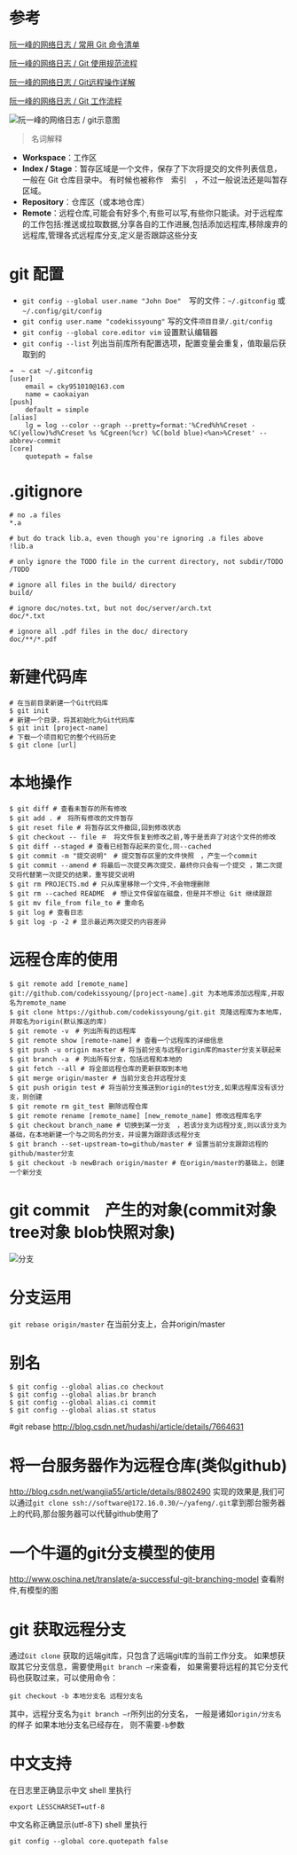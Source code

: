 # 参考
[阮一峰的网络日志 / 常用 Git 命令清单](http://www.ruanyifeng.com/blog/2015/12/git-cheat-sheet.html)

[阮一峰的网络日志 / Git 使用规范流程](http://www.ruanyifeng.com/blog/2015/08/git-use-process.html)

[阮一峰的网络日志 / Git远程操作详解](http://www.ruanyifeng.com/blog/2014/06/git_remote.html)

[阮一峰的网络日志 / Git 工作流程](http://www.ruanyifeng.com/blog/2015/12/git-workflow.html)

![阮一峰的网络日志 / git示意图](http://www.ruanyifeng.com/blogimg/asset/2015/bg2015120901.png)

> 名词解释
- **Workspace**：工作区
- **Index / Stage**：暂存区域是一个文件，保存了下次将提交的文件列表信息，一般在 Git 仓库目录中。 有时候也被称作　索引　，不过一般说法还是叫暂存区域。
- **Repository**：仓库区（或本地仓库）
- **Remote**：远程仓库,可能会有好多个,有些可以写,有些你只能读。对于远程库的工作包括:推送或拉取数据,分享各自的工作进展,包括添加远程库,移除废弃的远程库,管理各式远程库分支,定义是否跟踪这些分支

# git 配置
- `git config --global user.name "John Doe"`　写的文件：`~/.gitconfig` 或 `~/.config/git/config`
- `git config user.name "codekissyoung"` 写的文件`项目目录/.git/config`
- `git config --global core.editor vim` 设置默认编辑器
- `git config --list` 列出当前库所有配置选项，配置变量会重复，值取最后获取到的
```
➜  ~ cat ~/.gitconfig
[user]
	email = cky951010@163.com
	name = caokaiyan
[push]
	default = simple
[alias]
	lg = log --color --graph --pretty=format:'%Cred%h%Creset -%C(yellow)%d%Creset %s %Cgreen(%cr) %C(bold blue)<%an>%Creset' --abbrev-commit
[core]
	quotepath = false
```

# .gitignore
```
# no .a files
*.a

# but do track lib.a, even though you're ignoring .a files above
!lib.a

# only ignore the TODO file in the current directory, not subdir/TODO
/TODO

# ignore all files in the build/ directory
build/

# ignore doc/notes.txt, but not doc/server/arch.txt
doc/*.txt

# ignore all .pdf files in the doc/ directory
doc/**/*.pdf
```

# 新建代码库
```
# 在当前目录新建一个Git代码库
$ git init
# 新建一个目录，将其初始化为Git代码库
$ git init [project-name]
# 下载一个项目和它的整个代码历史
$ git clone [url]
```

# 本地操作
```
$ git diff # 查看未暂存的所有修改
$ git add . #　将所有修改的文件暂存
$ git reset file # 将暂存区文件撤回,回到修改状态
$ git checkout -- file ＃　将文件恢复到修改之前,等于是丢弃了对这个文件的修改
$ git diff --staged # 查看已经暂存起来的变化,同--cached
$ git commit -m "提交说明"　# 提交暂存区里的文件快照　，产生一个commit
$ git commit --amend # 将最后一次提交再次提交，最终你只会有一个提交 ，第二次提交将代替第一次提交的结果，重写提交说明
$ git rm PROJECTS.md # 只从库里移除一个文件,不会物理删除
$ git rm --cached README  # 想让文件保留在磁盘，但是并不想让 Git 继续跟踪
$ git mv file_from file_to # 重命名
$ git log # 查看日志
$ git log -p -2 # 显示最近两次提交的内容差异
```

# 远程仓库的使用
```
$ git remote add [remote_name] git://github.com/codekissyoung/[project-name].git 为本地库添加远程库,并取名为remote_name
$ git clone https://github.com/codekissyoung/git.git 克隆远程库为本地库，并取名为origin(默认推送的库)
$ git remote -v　# 列出所有的远程库
$ git remote show [remote-name] # 查看一个远程库的详细信息
$ git push -u origin master # 将当前分支与远程origin库的master分支关联起来
$ git branch -a　# 列出所有分支，包括远程和本地的
$ git fetch --all # 将全部远程仓库的更新获取到本地
$ git merge origin/master # 当前分支合并远程分支
$ git push origin test # 将当前分支推送到origin的test分支,如果远程库没有该分支，则创建
$ git remote rm git_test 删除远程仓库
$ git remote rename [remote_name] [new_remote_name] 修改远程库名字
$ git checkout branch_name # 切换到某一分支　，若该分支为远程分支,则以该分支为基础，在本地新建一个与之同名的分支，并设置为跟踪该远程分支　
$ git branch --set-upstream-to=github/master # 设置当前分支跟踪远程的github/master分支
$ git checkout -b newBrach origin/master # 在origin/master的基础上，创建一个新分支
```

# git commit　产生的对象(commit对象　tree对象 blob快照对象)
![分支](https://git-scm.com/book/en/v2/book/03-git-branching/images/commit-and-tree.png)

# 分支运用
`git rebase origin/master` 在当前分支上，合并origin/master

# 别名
```
$ git config --global alias.co checkout
$ git config --global alias.br branch
$ git config --global alias.ci commit
$ git config --global alias.st status
```

#git rebase
http://blog.csdn.net/hudashi/article/details/7664631

# 将一台服务器作为远程仓库(类似github)
http://blog.csdn.net/wangjia55/article/details/8802490
实现的效果是,我们可以通过`git clone ssh://software@172.16.0.30/~/yafeng/.git`拿到那台服务器上的代码,那台服务器可以代替github使用了

# 一个牛逼的git分支模型的使用
http://www.oschina.net/translate/a-successful-git-branching-model
查看附件,有模型的图

# git 获取远程分支
通过`Git clone` 获取的远端git库，只包含了远端git库的当前工作分支。
如果想获取其它分支信息，需要使用`git branch –r`来查看， 如果需要将远程的其它分支代码也获取过来，可以使用命令：

```
git checkout -b 本地分支名 远程分支名
```
其中，远程分支名为`git branch –r`所列出的分支名， 一般是诸如`origin/分支名`的样子
如果本地分支名已经存在， 则不需要`-b`参数

# 中文支持
在日志里正确显示中文 shell 里执行
```
export LESSCHARSET=utf-8
```
中文名称正确显示(utf-8下) shell 里执行
```
git config --global core.quotepath false
```
